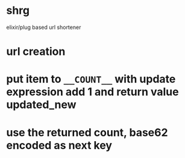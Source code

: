 shrg
====

elixir/plug based url shortener

# url creation
# put item to `__COUNT__` with update expression add 1 and return value updated_new
# use the returned count, base62 encoded as next key
